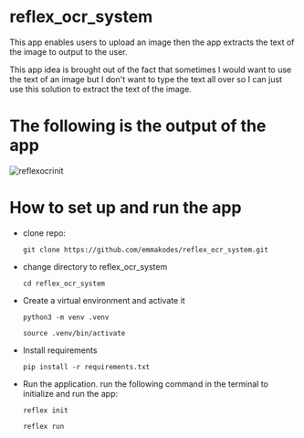 # reflex_ocr_system
This app enables users to upload an image then the app extracts the text of the image to output to the user.

This app idea is brought out of the fact that sometimes I would want to use the text of an image but I don't want to type the text all over so I can just use this solution to extract
the text of the image.

# The following is the output of the app

![reflexocrinit](https://github.com/emmakodes/reflex_ocr_system/assets/34986076/c772f794-4314-49fb-ac94-cfef6aa5c356)


# How to set up and run the app

- clone repo:
  
  `git clone https://github.com/emmakodes/reflex_ocr_system.git`

- change directory to reflex_ocr_system

  `cd reflex_ocr_system`

- Create a virtual environment and activate it
  
  `python3 -m venv .venv`

  `source .venv/bin/activate`

- Install requirements

  `pip install -r requirements.txt`

- Run the application.
  run the following command in the terminal to initialize and run the app:


  `reflex init`

  `reflex run`
